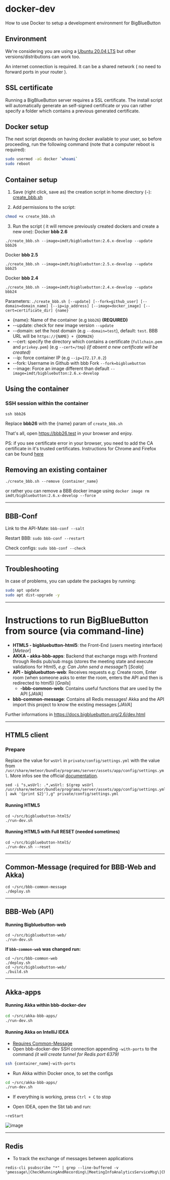 # docker-dev

How to use Docker to setup a development environment for BigBlueButton

## Environment

We're considering you are using a [Ubuntu 20.04 LTS](https://ubuntu.com/download/desktop) but other versions/distributions can work too.

An internet connection is required. It can be a shared network ( no need to forward ports in your router ).

## SSL certificate

Running a BigBlueButton server requires a SSL certificate. The install script will automatically generate an self-signed certificate or you can rather specify a folder which contains a previous generated certificate.


## Docker setup

The next script depends on having docker available to your user, so before proceeding, run the following command (note that a computer reboot is required):

```sh
sudo usermod -aG docker `whoami`
sudo reboot
```

## Container setup

1. Save (right click, save as) the creation script in home directory (`~`): [create_bbb.sh](create_bbb.sh?raw=1)

2. Add permissions to the script:
```sh
chmod +x create_bbb.sh
```

3. Run the script ( it will remove previously created dockers and create a new one):
Docker **bbb 2.6**
```
./create_bbb.sh --image=imdt/bigbluebutton:2.6.x-develop --update bbb26
```
Docker **bbb 2.5**
```
./create_bbb.sh --image=imdt/bigbluebutton:2.5.x-develop --update bbb25
```
Docker **bbb 2.4**
```
./create_bbb.sh --image=imdt/bigbluebutton:2.4.x-develop --update bbb24
```


Parameters:
`./create_bbb.sh [--update] [--fork=github_user] [--domain=domain_name] [--ip=ip_address] [--image=docker_image] [--cert=certificate_dir] {name}`
- {name}: Name of the container (e.g `bbb26`) **(REQUIRED)**
- --update: check for new image version `--update`
- --domain: set the host domain (e.g `--domain=test`), default: `test`. BBB URL will be `https://{NAME} + {DOMAIN}`
- --cert: specify the directory which contains a certificate (`fullchain.pem` and `privkey.pem`) (e.g `--cert=/tmp`) *(if absent a new certificate will be created)*
- --ip: force container IP (e.g `--ip=172.17.0.2`)
- --fork: Username in Github with bbb Fork `--fork=bigbluebutton`
- --image: Force an image different than default `--image=imdt/bigbluebutton:2.6.x-develop`
## Using the container

### SSH session within the container
``` 
ssh bbb26
``` 
Replace **bbb26** with the {name} param of `create_bbb.sh`


That's all, open https://bbb26.test in your browser and enjoy.

PS: if you see certificate error in your browser, you need to add the CA certificate in it's trusted certificates. Instructions for Chrome and Firefox can be found [here](https://github.com/bigbluebutton/docker-dev/issues/1)

##  Removing an existing container
``` 
./create_bbb.sh --remove {container_name}
``` 

or rather you can remove a BBB docker image using `docker image rm imdt/bigbluebutton:2.6.x-develop --force`


---
## BBB-Conf
Link to the API-Mate: `bbb-conf --salt`

Restart BBB: `sudo bbb-conf --restart`

Check configs: `sudo bbb-conf --check`

---
## Troubleshooting

In case of problems, you can update the packages by running:

```sh
sudo apt update
sudo apt dist-upgrade -y
```

---
# Instructions to run BigBlueButton from source (via command-line)
- **HTML5 - bigbluebutton-html5**: the Front-End (users meeting interface) [*Meteor*]
- **AKKA - akka-bbb-apps**: Backend that exchange msgs with Frontend through Redis pub/sub msgs (stores the meeting state and execute validations for Html5, *e.g: Can John send a message?*) [*Scala*]
- **API - bigbluebutton-web**: Receives requests e.g: Create room, Enter room (when someone asks to enter the room, enters the API and then is redirected to html5) [*Grails*]
    - **-bbb-common-web**: Contains useful functions that are used by the API [*JAVA*]
- **bbb-common-message**: Contains all Redis messages! Akka and the API import this project to know the existing messages [*JAVA*]

Further informations in https://docs.bigbluebutton.org/2.6/dev.html

---
## HTML5 client

### Prepare
Replace the value for `wsUrl` in `private/config/settings.yml` with the value from `/usr/share/meteor/bundle/programs/server/assets/app/config/settings.yml`.
More infos see the official [documentation](https://docs.bigbluebutton.org/2.5/dev.html#developing-the-html5-client).
```
sed -i "s,wsUrl: .*,wsUrl: $(grep wsUrl /usr/share/meteor/bundle/programs/server/assets/app/config/settings.yml | awk '{print $2}'),g" private/config/settings.yml
```



#### Running HTML5
```
cd ~/src/bigbluebutton-html5/
./run-dev.sh
```

#### Running HTML5 with **Full RESET** (needed sometimes)
```
cd ~/src/bigbluebutton-html5/
./run-dev.sh --reset
```

---
## Common-Message (required for BBB-Web and Akka)
```
cd ~/src/bbb-common-message
./deploy.sh
``` 

---
## BBB-Web (API)

#### Running Bigbluebutton-web
```
cd ~/src/bigbluebutton-web/
./run-dev.sh
```

**If `bbb-common-web` was changed run:**
```
cd ~/src/bbb-common-web
./deploy.sh
cd ~/src/bigbluebutton-web/
./build.sh
```


---
## Akka-apps

#### Running Akka within **bbb-docker-dev**
```bash
cd ~/src/akka-bbb-apps/
./run-dev.sh
```

#### Running Akka on **IntelliJ IDEA**
- [Requires Common-Message](#common-message-required-for-bbb-web-and-akka)
- Open bbb-docker-dev SSH connection appending `-with-ports` to the command *(it will create tunnel for Redis port 6379)*
```bash
ssh {container_name}-with-ports
```
- Run Akka within Docker once, to set the configs
```bash
cd ~/src/akka-bbb-apps/
./run-dev.sh
```
- If everything is working, press `Ctrl + C` to stop

- Open IDEA, open the Sbt tab and run:
```
~reStart
```
![image](https://user-images.githubusercontent.com/5660191/158892260-8356d117-3be8-424a-aa24-ca405511f4e5.png)


---
## Redis
- To track the exchange of messages between applications 
```
redis-cli psubscribe "*" | grep --line-buffered -v 'pmessage\|CheckRunningAndRecording\|MeetingInfoAnalyticsServiceMsg\|CheckAliveP\|GetUsersStatusToVoiceConfSysMsg\|SendCursorPosition\|DoLatencyTracerMsg'
```
